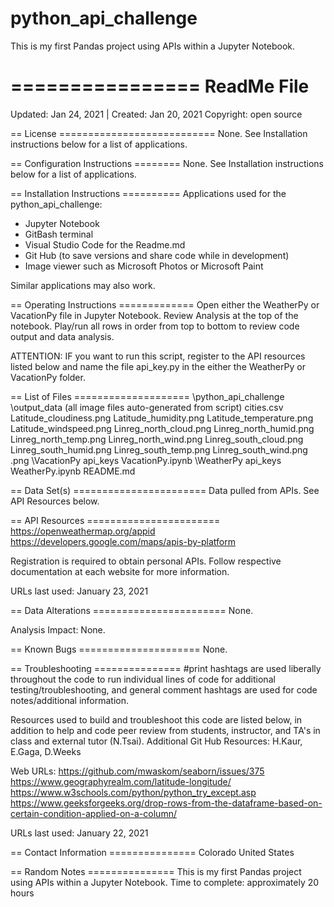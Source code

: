 # python_api_challenge
This is my first Pandas project using APIs within a Jupyter Notebook.

================
ReadMe File
================

Updated: Jan 24, 2021 | Created: Jan 20, 2021
Copyright: open source

== License ===========================
None. See Installation instructions below for a list of applications.


== Configuration Instructions ========
None. See Installation instructions below for a list of applications.


== Installation Instructions ==========
Applications used for the python_api_challenge:
- Jupyter Notebook
- GitBash terminal
- Visual Studio Code for the Readme.md
- Git Hub (to save versions and share code while in development)
- Image viewer such as Microsoft Photos or Microsoft Paint

Similar applications may also work.


== Operating Instructions =============
Open either the WeatherPy or VacationPy file in Jupyter Notebook.
Review Analysis at the top of the notebook.
Play/run all rows in order from top to bottom to review code output and data analysis.

ATTENTION: IF you want to run this script, register to the API resources listed below and name the file api_key.py in the either the WeatherPy or VacationPy folder.

== List of Files ====================
\python_api_challenge
    \output_data  (all image files auto-generated from script)
        cities.csv
        Latitude_cloudiness.png
        Latitude_humidity.png
        Latitude_temperature.png
        Latitude_windspeed.png
        Linreg_north_cloud.png
        Linreg_north_humid.png
        Linreg_north_temp.png
        Linreg_north_wind.png
        Linreg_south_cloud.png
        Linreg_south_humid.png
        Linreg_south_temp.png
        Linreg_south_wind.png
        .png
    \VacationPy
        api_keys
        VacationPy.ipynb
    \WeatherPy
        api_keys
        WeatherPy.ipynb
    README.md


== Data Set(s) =======================
Data pulled from APIs. See API Resources below.


== API Resources =======================
https://openweathermap.org/appid
https://developers.google.com/maps/apis-by-platform

Registration is required to obtain personal APIs. Follow respective documentation at each website for more information.


URLs last used: January 23, 2021


== Data Alterations =======================
None.

Analysis Impact: None.


== Known Bugs =====================
None.


== Troubleshooting ===============
#print hashtags are used liberally throughout the code to run individual lines of code for additional testing/troubleshooting, and general comment hashtags are used for code notes/additional information.

Resources used to build and troubleshoot this code are listed below, in addition to help and code peer review from students, instructor, and TA's in class and external tutor (N.Tsai). 
Additional Git Hub Resources: H.Kaur, E.Gaga, D.Weeks


Web URLs:
https://github.com/mwaskom/seaborn/issues/375
https://www.geographyrealm.com/latitude-longitude/
https://www.w3schools.com/python/python_try_except.asp
https://www.geeksforgeeks.org/drop-rows-from-the-dataframe-based-on-certain-condition-applied-on-a-column/


URLs last used: January 22, 2021



== Contact Information ===============
Colorado   United States



== Random Notes ===============
This is my first Pandas project using APIs within a Jupyter Notebook.
Time to complete: approximately 20 hours
